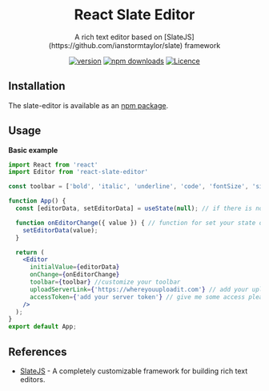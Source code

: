 <h1 align="center">React Slate Editor</h1>

<div align="center">

<p>A rich text editor based on [SlateJS](https://github.com/ianstormtaylor/slate) framework</p>

[![version](https://img.shields.io/github/package-json/v/stevan11leonardy/react-slate-editor?color=green)](https://www.npmjs.com/package/react-slate-editor)
[![npm downloads](https://img.shields.io/npm/dt/react-slate-editor?color=green)](https://www.npmjs.com/package/react-slate-editor)
[![Licence](https://img.shields.io/npm/l/react-slate-editor?color=green&label=license)](https://github.com/stevan11leonardy/react-slate-editor/blob/master/LICENSE)

</div>

## Installation
The slate-editor is available as an [npm package](https://www.npmjs.com/package/react-slate-editor).

## Usage

**Basic example**
```jsx
import React from 'react'
import Editor from 'react-slate-editor'

const toolbar = ['bold', 'italic', 'underline', 'code', 'fontSize', 'sizeUp', 'sizeDown', 'link', 'image', 'orderedList', 'unorderedList', 'alignment']

function App() {
  const [editorData, setEditorData] = useState(null); // if there is no object value in slate pass null or undefined

  function onEditorChange({ value }) { // function for set your state or post to your api
    setEditorData(value);
  }

  return (
    <Editor
      initialValue={editorData}
      onChange={onEditorChange}
      toolbar={toolbar} //customize your toolbar
      uploadServerLink={'https://whereyouuploadit.com'} // add your upload api link here
      accessToken={'add your server token'} // give me some access please
    />
  );
}
export default App;
```
## References
- [SlateJS](https://github.com/ianstormtaylor/slate) - A completely customizable framework for building rich text editors.
